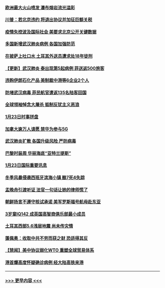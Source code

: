 #### [欧洲最大火山喷发 瀑布熔岩流光溢彩](../pages/prog202/a102760310.md?t=01250722) 
#### [川普：若北京违约 将退出协议并加征巨额关税](../pages/prog202/a102760250.md?t=01250722) 
#### [疫情失控波及国际社会 美要求北京公开关键数据](../pages/prog202/a102760245.md?t=01250722) 
#### [多国新增武汉肺炎病例 各国加强防范](../pages/prog202/a102760214.md?t=01250722) 
#### [在披萨上吐口水 土耳其外送员遭求处18年徒刑](../pages/prog202/a102759979.md?t=01250722) 
#### [【更新】武汉肺炎 泰出现第5起病例 菲送返500旅客](../pages/prog202/a102758911.md?t=01250722) 
#### [违购伊朗石化产品 美制裁中港等6企业2个人](../pages/prog202/a102759952.md?t=01250722) 
#### [防堵武汉病毒 菲民航官遣返135名陆客回国](../pages/prog202/a102759946.md?t=01250722) 
#### [全球领袖悼念大屠杀 抵制反犹主义恶浪](../pages/prog202/a102759678.md?t=01250722) 
#### [1月23日时事拼盘](../pages/prog202/a102759599.md?t=01250722) 
#### [加拿大逾万人请愿 禁华为参与5G](../pages/prog202/a102759553.md?t=01250722) 
#### [武汉肺炎扩散 各国升级风险 严防病毒](../pages/prog202/a102759400.md?t=01250722) 
#### [巴黎时装周 华丽海底“亚特兰提斯”](../pages/prog202/a102759217.md?t=01250722) 
#### [1月23日国际重要讯息](../pages/prog202/a102759199.md?t=01250722) 
#### [冬季风暴侵袭西班牙滨海小镇 酿7死4失踪](../pages/prog202/a102759119.md?t=01250722) 
#### [孟晚舟引渡听证 法官一句话让她的律师慌了](../pages/prog202/a102759060.md?t=01250722) 
#### [朝鲜扬言不遵守核试承诺 美军罗斯福号航母赴东亚](../pages/prog202/a102759001.md?t=01250722) 
#### [3岁童IQ142 成英国高智商俱乐部最小成员](../pages/prog202/a102758990.md?t=01250722) 
#### [土耳其西部5.6浅层地震 尚未传灾情](../pages/prog202/a102758903.md?t=01250722) 
#### [蓬佩奥：收取中共不劳而获之财 恐适得其反](../pages/prog202/a102758889.md?t=01250722) 
#### [【禁闻】美中协议弱化WTO 重塑全球贸易体系](../pages/prog202/a102758790.md?t=01250722) 
#### [港首爆高度怀疑确诊病例 经大陆高铁来港](../pages/prog202/a102758613.md?t=01250722) 

----
#### [ >>> 更早内容 <<< ](../indexes/prog202-earlier.md)
